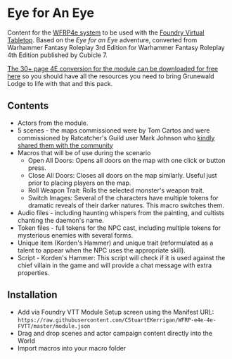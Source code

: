 # Eye for An Eye

Content for the [WFRP4e system](https://github.com/CatoThe1stElder/WFRP-4th-Edition-FoundryVTT) to be used with the [Foundry Virtual Tabletop](https://foundryvtt.com/). Based on the  *Eye for an Eye* adventure, converted from Warhammer Fantasy Roleplay 3rd Edition for Warhammer Fantasy Roleplay 4th Edition published by Cubicle 7. 

[The 30+ page 4E conversion for the module can be downloaded for free here](https://perilousrealm.itch.io/eye) so you should have all the resources you need to bring Grunewald Lodge to life with that and this pack.

## Contents
* Actors from the module.
* 5 scenes - the maps commissioned were by Tom Cartos and were commissioned by Ratcatcher's Guild user Mark Johnson who [kindly shared them with the community](https://www.dropbox.com/sh/qm7zu91nc473g9r/AADeAzoL9bGrUkJkJmJ1v3HSa?dl=0) 
* Macros that will be of use during the scenario
	* Open All Doors: Opens all doors on the map with one click or button press.
	* Close All Doors: Closes all doors on the map similarly. Useful just prior to placing players on the map.
	* Roll Weapon Trait: Rolls the selected monster's weapon trait.
	* Switch Images: Several of the characters have multiple tokens for dramatic reveals of their darker natures. This macro switches them.
* Audio files - including haunting whispers from the painting, and cultists chanting the daemon's name.
* Token files - full tokens for the NPC cast, including multiple tokens for mysterious enemies with several forms.
* Unique item (Korden's Hammer) and unique trait (reformulated as a talent to appear when the NPC uses the appropriate skill).
* Script - Korden's Hammer: This script will check if it is used against the chief villain in the game and will provide a chat message with extra properties.

## Installation 
* Add via Foundry VTT Module Setup screen using the Manifest URL: `https://raw.githubusercontent.com/CStuartEKerrigan/WFRP-e4e-4e-FVTT/master/module.json`
* Drag and drop scenes and actor campaign content directly into the World
* Import macros into your macro folder
